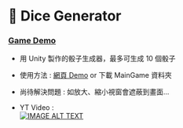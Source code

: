 # 🎲 Dice Generator

### [Game Demo](https://quqland.com/Dice-Demo/)

- 用 Unity 製作的骰子生成器，最多可生成 10 個骰子 <br>
- 使用方法 : [網頁 Demo](https://quqland.com/Dice-Demo/) or 下載 MainGame 資料夾


- 尚待解決問題 : 如放大、縮小視窗會遮蔽到畫面...
- YT Video : <br>
[![IMAGE ALT TEXT](http://img.youtube.com/vi/-vfLRr0KvVc/0.jpg)](https://www.youtube.com/watch?v=-vfLRr0KvVc "YOUR_VIDEO_TITLE")
